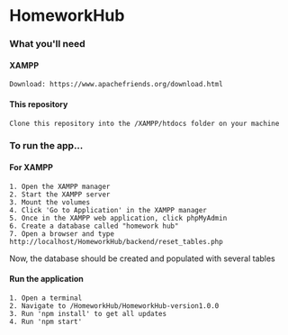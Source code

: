 # HomeworkHub

### What you'll need

#### XAMPP
    Download: https://www.apachefriends.org/download.html
    
#### This repository
    Clone this repository into the /XAMPP/htdocs folder on your machine


### To run the app...
#### For XAMPP
    1. Open the XAMPP manager
    2. Start the XAMPP server
    3. Mount the volumes
    4. Click 'Go to Application' in the XAMPP manager
    5. Once in the XAMPP web application, click phpMyAdmin
    6. Create a database called "homework hub"
    7. Open a browser and type http://localhost/HomeworkHub/backend/reset_tables.php

Now, the database should be created and populated with several tables

#### Run the application
    1. Open a terminal
    2. Navigate to /HomeworkHub/HomeworkHub-version1.0.0
    3. Run 'npm install' to get all updates
    4. Run 'npm start'
